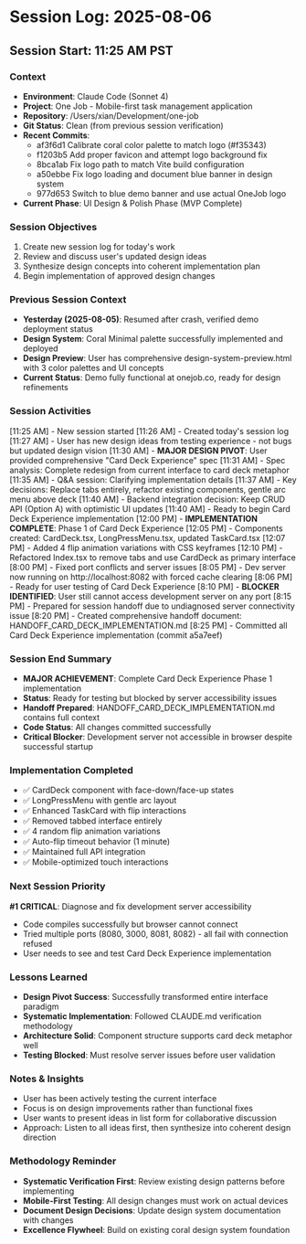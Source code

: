 # Session Log: 2025-08-06

## Session Start: 11:25 AM PST

### Context
- **Environment**: Claude Code (Sonnet 4)
- **Project**: One Job - Mobile-first task management application
- **Repository**: /Users/xian/Development/one-job
- **Git Status**: Clean (from previous session verification)
- **Recent Commits**: 
  - af3f6d1 Calibrate coral color palette to match logo (#f35343)
  - f1203b5 Add proper favicon and attempt logo background fix
  - 8bca1ab Fix logo path to match Vite build configuration
  - a50ebbe Fix logo loading and document blue banner in design system
  - 977d653 Switch to blue demo banner and use actual OneJob logo
- **Current Phase**: UI Design & Polish Phase (MVP Complete)

### Session Objectives
1. Create new session log for today's work
2. Review and discuss user's updated design ideas
3. Synthesize design concepts into coherent implementation plan
4. Begin implementation of approved design changes

### Previous Session Context
- **Yesterday (2025-08-05)**: Resumed after crash, verified demo deployment status
- **Design System**: Coral Minimal palette successfully implemented and deployed
- **Design Preview**: User has comprehensive design-system-preview.html with 3 color palettes and UI concepts
- **Current Status**: Demo fully functional at onejob.co, ready for design refinements

### Session Activities
[11:25 AM] - New session started
[11:26 AM] - Created today's session log
[11:27 AM] - User has new design ideas from testing experience - not bugs but updated design vision
[11:30 AM] - **MAJOR DESIGN PIVOT**: User provided comprehensive "Card Deck Experience" spec
[11:31 AM] - Spec analysis: Complete redesign from current interface to card deck metaphor
[11:35 AM] - Q&A session: Clarifying implementation details
[11:37 AM] - Key decisions: Replace tabs entirely, refactor existing components, gentle arc menu above deck
[11:40 AM] - Backend integration decision: Keep CRUD API (Option A) with optimistic UI updates
[11:40 AM] - Ready to begin Card Deck Experience implementation
[12:00 PM] - **IMPLEMENTATION COMPLETE**: Phase 1 of Card Deck Experience
[12:05 PM] - Components created: CardDeck.tsx, LongPressMenu.tsx, updated TaskCard.tsx
[12:07 PM] - Added 4 flip animation variations with CSS keyframes
[12:10 PM] - Refactored Index.tsx to remove tabs and use CardDeck as primary interface
[8:00 PM] - Fixed port conflicts and server issues
[8:05 PM] - Dev server now running on http://localhost:8082 with forced cache clearing
[8:06 PM] - Ready for user testing of Card Deck Experience
[8:10 PM] - **BLOCKER IDENTIFIED**: User still cannot access development server on any port
[8:15 PM] - Prepared for session handoff due to undiagnosed server connectivity issue
[8:20 PM] - Created comprehensive handoff document: HANDOFF_CARD_DECK_IMPLEMENTATION.md
[8:25 PM] - Committed all Card Deck Experience implementation (commit a5a7eef)

### Session End Summary
- **MAJOR ACHIEVEMENT**: Complete Card Deck Experience Phase 1 implementation
- **Status**: Ready for testing but blocked by server accessibility issues
- **Handoff Prepared**: HANDOFF_CARD_DECK_IMPLEMENTATION.md contains full context
- **Code Status**: All changes committed successfully
- **Critical Blocker**: Development server not accessible in browser despite successful startup

### Implementation Completed
- ✅ CardDeck component with face-down/face-up states
- ✅ LongPressMenu with gentle arc layout
- ✅ Enhanced TaskCard with flip interactions
- ✅ Removed tabbed interface entirely
- ✅ 4 random flip animation variations
- ✅ Auto-flip timeout behavior (1 minute)
- ✅ Maintained full API integration
- ✅ Mobile-optimized touch interactions

### Next Session Priority
**#1 CRITICAL**: Diagnose and fix development server accessibility
- Code compiles successfully but browser cannot connect
- Tried multiple ports (8080, 3000, 8081, 8082) - all fail with connection refused
- User needs to see and test Card Deck Experience implementation

### Lessons Learned
- **Design Pivot Success**: Successfully transformed entire interface paradigm
- **Systematic Implementation**: Followed CLAUDE.md verification methodology
- **Architecture Solid**: Component structure supports card deck metaphor well
- **Testing Blocked**: Must resolve server issues before user validation

### Notes & Insights
- User has been actively testing the current interface
- Focus is on design improvements rather than functional fixes
- User wants to present ideas in list form for collaborative discussion
- Approach: Listen to all ideas first, then synthesize into coherent design direction

### Methodology Reminder
- **Systematic Verification First**: Review existing design patterns before implementing
- **Mobile-First Testing**: All design changes must work on actual devices
- **Document Design Decisions**: Update design system documentation with changes
- **Excellence Flywheel**: Build on existing coral design system foundation